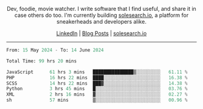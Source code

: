 <p align="center">Dev, foodie, movie watcher. I write software that I find useful, and share it in case others do too. I'm currently building <a href="https://solesearch.io">solesearch.io</a>, a platform for sneakerheads and developers alike.</p>
<p align="center">
  <a href="https://www.linkedin.com/in/peter-rauscher">LinkedIn</a>
  |
  <a href="https://dev.to/peterrauscher">Blog Posts</a>
  |
  <a href="https://solesearch.io">solesearch.io</a>
</p>
<hr/>
<!--START_SECTION:waka-->

```python
From: 15 May 2024 - To: 14 June 2024

Total Time: 99 hrs 20 mins

JavaScript      61 hrs 3 mins   ███████████████▒░░░░░░░░░   61.11 %
PHP             16 hrs 22 mins  ████░░░░░░░░░░░░░░░░░░░░░   16.38 %
SCSS            14 hrs 22 mins  ███▓░░░░░░░░░░░░░░░░░░░░░   14.38 %
Python          3 hrs 45 mins   █░░░░░░░░░░░░░░░░░░░░░░░░   03.76 %
XML             2 hrs 16 mins   ▓░░░░░░░░░░░░░░░░░░░░░░░░   02.27 %
sh              57 mins         ▒░░░░░░░░░░░░░░░░░░░░░░░░   00.96 %
```

<!--END_SECTION:waka-->
